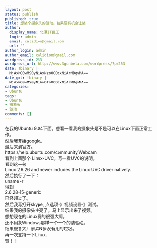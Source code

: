 ```yaml
---
layout: post
status: publish
published: true
title: 想装个摄象头的驱动。结果没有机会让装
author:
  display_name: 北漂IT民工
  login: admin
  email: calidion@gmail.com
  url: ''
author_login: admin
author_email: calidion@gmail.com
wordpress_id: 253
wordpress_url: http://www.3gcnbeta.com/wordpress/?p=253
date: !binary |-
  MjAxMC0wMS0yNiAxNzo0ODoxNiArMDgwMA==
date_gmt: !binary |-
  MjAxMC0wMS0yNiAwOTo0ODoxNiArMDgwMA==
categories:
- Ubuntu
tags:
- Ubuntu
- 摄象头
- 驱动
comments: []
---
```

<p>在我的Ubuntu 9.04下面。想看一看我的摄象头是不是可以在Linux下面正常工作。<br />
然后我开始google。<br />
最后来到官方。<br />
https:&#47;&#47;help.ubuntu.com&#47;community&#47;Webcam<br />
看到上面那个 Linux-UVC，再一看UVC的说明。<br />
看到这一句<br />
Linux 2.6.26 and newer includes the Linux UVC driver natively.<br />
然后执行了一下：<br />
uname -r<br />
得到<br />
2.6.28-15-generic<br />
已经超过了。<br />
然后我再打开skype, 点选项-》视频设置-》测试。<br />
结果我的摄像头主亮了。马上显示出来了视频。<br />
想想现在的Linux真的很强大啊。<br />
还不用象Windows那样一个一个的装驱动。<br />
结果被各大厂家弄N多没有用的垃圾。<br />
再一次支持一下Linux.<br />
赞！！</p>
